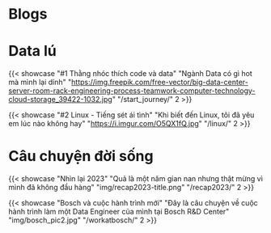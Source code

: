 # Blogs

# Data lú
{{< showcase "#1 Thằng nhóc thích code và data" "Ngành Data có gì hot mà mình lại dính" "https://img.freepik.com/free-vector/big-data-center-server-room-rack-engineering-process-teamwork-computer-technology-cloud-storage_39422-1032.jpg" "/start_journey/" 2 >}}

{{< showcase "#2 Linux - Tiếng sét ái tình" "Khi biết đến Linux, tôi đã yêu em lúc nào không hay" "https://i.imgur.com/O5QX1fQ.jpg" "/linux/" 2 >}}

# Câu chuyện đời sống

{{< showcase "Nhìn lại 2023" "Quả là một năm gian nan nhưng thật mừng vì mình đã không đầu hàng" "img/recap2023-title.png" "/recap2023/" 2 >}}

<!-- {{< showcase "Bosch và cuộc hành trình mới" "Đây là câu chuyện về cuộc hành trình làm một Data Engineer của mình tại Bosch R&D Center" "https://mir-s3-cdn-cf.behance.net/project_modules/1400/dd754f84731929.5d664a86adb25.jpg" "/workatbosch/" 2 >}} -->
{{< showcase "Bosch và cuộc hành trình mới" "Đây là câu chuyện về cuộc hành trình làm một Data Engineer của mình tại Bosch R&D Center" "img/bosch_pic2.jpg" "/workatbosch/" 2 >}}


